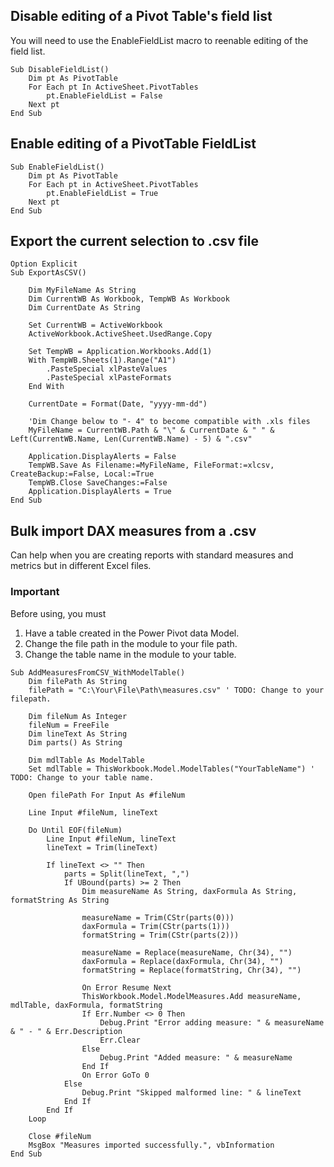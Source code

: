 ## Disable editing of a Pivot Table's field list
You will need to use the EnableFieldList macro to reenable editing of the field list.

```
Sub DisableFieldList()
	Dim pt As PivotTable
	For Each pt In ActiveSheet.PivotTables
		pt.EnableFieldList = False
	Next pt
End Sub
```

## Enable editing of a PivotTable FieldList

```
Sub EnableFieldList()
	Dim pt As PivotTable
	For Each pt in ActiveSheet.PivotTables
		pt.EnableFieldList = True
	Next pt
End Sub
```

## Export the current selection to .csv file

```
Option Explicit
Sub ExportAsCSV()
	
	Dim MyFileName As String
	Dim CurrentWB As Workbook, TempWB As Workbook
	Dim CurrentDate As String
	
	Set CurrentWB = ActiveWorkbook
	ActiveWorkbook.ActiveSheet.UsedRange.Copy
	
	Set TempWB = Application.Workbooks.Add(1)
	With TempWB.Sheets(1).Range("A1")
		.PasteSpecial xlPasteValues
		.PasteSpecial xlPasteFormats
	End With
	
	CurrentDate = Format(Date, "yyyy-mm-dd")
	
	'Dim Change below to "- 4" to become compatible with .xls files
	MyFileName = CurrentWB.Path & "\" & CurrentDate & " " & Left(CurrentWB.Name, Len(CurrentWB.Name) - 5) & ".csv"
	
	Application.DisplayAlerts = False
	TempWB.Save As Filename:=MyFileName, FileFormat:=xlcsv, CreateBackup:=False, Local:=True
	TempWB.Close SaveChanges:=False
	Application.DisplayAlerts = True
End Sub
```

## Bulk import DAX measures from a .csv
Can help when you are creating reports with standard measures and metrics but in different Excel files.
### Important
Before using, you must 

1. Have a table created in the Power Pivot data Model.
2. Change the file path in the module to your file path.
3. Change the table name in the module to your table.

```
Sub AddMeasuresFromCSV_WithModelTable()
    Dim filePath As String
    filePath = "C:\Your\File\Path\measures.csv" ' TODO: Change to your filepath.

    Dim fileNum As Integer
    fileNum = FreeFile
    Dim lineText As String
    Dim parts() As String

    Dim mdlTable As ModelTable
    Set mdlTable = ThisWorkbook.Model.ModelTables("YourTableName") ' TODO: Change to your table name.

    Open filePath For Input As #fileNum

    Line Input #fileNum, lineText 

    Do Until EOF(fileNum)
        Line Input #fileNum, lineText
        lineText = Trim(lineText)

        If lineText <> "" Then
            parts = Split(lineText, ",")
            If UBound(parts) >= 2 Then
                Dim measureName As String, daxFormula As String, formatString As String
                
                measureName = Trim(CStr(parts(0)))
                daxFormula = Trim(CStr(parts(1)))
                formatString = Trim(CStr(parts(2)))

                measureName = Replace(measureName, Chr(34), "")
                daxFormula = Replace(daxFormula, Chr(34), "")
                formatString = Replace(formatString, Chr(34), "")

                On Error Resume Next
                ThisWorkbook.Model.ModelMeasures.Add measureName, mdlTable, daxFormula, formatString
                If Err.Number <> 0 Then
                    Debug.Print "Error adding measure: " & measureName & " - " & Err.Description
                    Err.Clear
                Else
                    Debug.Print "Added measure: " & measureName
                End If
                On Error GoTo 0
            Else
                Debug.Print "Skipped malformed line: " & lineText
            End If
        End If
    Loop

    Close #fileNum
    MsgBox "Measures imported successfully.", vbInformation
End Sub

```

